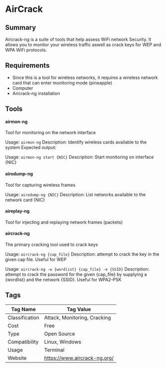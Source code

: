 <h1>AirCrack</h1>

## Summary
Aircrack-ng is a suite of tools that help assess WiFi network Security. It allows you to monitor your wireless traffic aswell as crack keys for WEP and WPA WiFi protocols.

## Requirements
* Since this is a tool for wireless networks, it requires a wireless network card that can enter monitoring mode (pineapple)
* Computer
* Aircrack-ng installation


## Tools
#### airmon-ng 
Tool for monitoring on the network interface

Usage: `airmon-ng`
Description: Identify wireless cards available to the system
Expected output: 

Usage: `airmon-ng start {NIC}`
Description: Start monitoring on interface {NIC}


#### airodump-ng
Tool for capturing wireless frames

Usage: `airodump-ng {NIC}`
Description: List networks available to the network card {NIC}

#### aireplay-ng
Tool for injecting and replaying network frames (packets)

#### aircrack-ng
The primary cracking tool used to crack keys


 Usage: `aircrack-ng {cap_file}`
 Description: attempt to crack the key in the given cap file. Useful for WEP

 Usage: `aircrack-ng -w {wordlist} {cap_file} -e {SSID}`
 Description: attempt to crack the password for the given {cap_file} by supplying a {wordlist} and the network {SSID}. Useful for WPA2-PSK


 



## Tags

Tag Name | Tag Value
-------- | --------
Classification | Attack, Monitoring, Cracking
Cost | Free
Type | Open Source
Compatibility | Linux, Windows
Usage | Terminal
Website | https://www.aircrack-ng.org/



